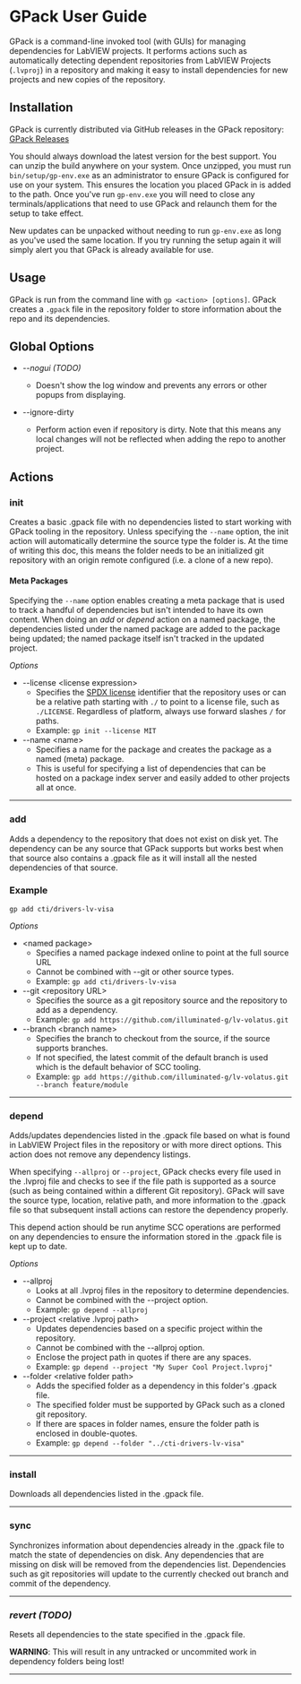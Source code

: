 # GPack User Guide

GPack is a command-line invoked tool (with GUIs) for managing dependencies for LabVIEW projects. It performs actions such as automatically detecting dependent repositories from LabVIEW Projects (`.lvproj`) in a repository and making it easy to install dependencies for new projects and new copies of the repository.

## Installation

GPack is currently distributed via GitHub releases in the GPack repository:
[GPack Releases](https://github.com/illuminated-g/lv-gpack/releases)

You should always download the latest version for the best support. You can unzip the build anywhere on your system. Once unzipped, you must run `bin/setup/gp-env.exe` as an administrator to ensure GPack is configured for use on your system. This ensures the location you placed GPack in is added to the path. Once you've run `gp-env.exe` you will need to close any terminals/applications that need to use GPack and relaunch them for the setup to take effect.

New updates can be unpacked without needing to run `gp-env.exe` as long as you've used the same location. If you try running the setup again it will simply alert you that GPack is already available for use.

## Usage

GPack is run from the command line with `gp <action> [options]`. GPack creates a `.gpack` file in the repository folder to store information about the repo and its dependencies.

## Global Options

- *--nogui (TODO)*
  - Doesn't show the log window and prevents any errors or other popups from displaying.

- --ignore-dirty
  - Perform action even if repository is dirty. Note that this means any local changes will not be reflected when adding the repo to another project.

## Actions

### init
Creates a basic .gpack file with no dependencies listed to start working with GPack tooling in the repository. Unless specifying the `--name` option, the init action will automatically determine the source type the folder is. At the time of writing this doc, this means the folder needs to be an initialized git repository with an origin remote configured (i.e. a clone of a new repo).

#### Meta Packages

Specifying the `--name` option enables creating a meta package that is used to track a handful of dependencies but isn't intended to have its own content. When doing an *add* or *depend* action on a named package, the dependencies listed under the named package are added to the package being updated; the named package itself isn't tracked in the updated project.

*Options*

- --license &lt;license expression&gt;
  - Specifies the [SPDX license](https://spdx.org/licenses/) identifier that the repository uses or can be a relative path starting with `./` to point to a license file, such as `./LICENSE`. Regardless of platform, always use forward slashes `/` for paths.
  - Example: `gp init --license MIT`
- --name &lt;name&gt;
  - Specifies a name for the package and creates the package as a named (meta) package.
  - This is useful for specifying a list of dependencies that can be hosted on a package index server and easily added to other projects all at once.

<hr>

### add
Adds a dependency to the repository that does not exist on disk yet. The dependency can be any source that GPack supports but works best when that source also contains a .gpack file as it will install all the nested dependencies of that source.

### Example
`gp add cti/drivers-lv-visa`

*Options*

- &lt;named package&gt;
  - Specifies a named package indexed online to point at the full source URL
  - Cannot be combined with --git or other source types.
  - Example: `gp add cti/drivers-lv-visa`
- --git &lt;repository URL&gt;
  - Specifies the source as a git repository source and the repository to add as a dependency.
  - Example: `gp add https://github.com/illuminated-g/lv-volatus.git`
- --branch &lt;branch name&gt;
  - Specifies the branch to checkout from the source, if the source supports branches.
  - If not specified, the latest commit of the default branch is used which is the default behavior of SCC tooling.
  - Example: `gp add https://github.com/illuminated-g/lv-volatus.git --branch feature/module`

<hr>

### depend
Adds/updates dependencies listed in the .gpack file based on what is found in LabVIEW Project files in the repository or with more direct options. This action does not remove any dependency listings.

When specifying `--allproj` or `--project`, GPack checks every file used in the .lvproj file and checks to see if the file path is supported as a source (such as being contained within a different Git repository). GPack will save the source type, location, relative path, and more information to the .gpack file so that subsequent install actions can restore the dependency properly.

This depend action should be run anytime SCC operations are performed on any dependencies to ensure the information stored in the .gpack file is kept up to date.

*Options*

- --allproj
  - Looks at all .lvproj files in the repository to determine dependencies.
  - Cannot be combined with the --project option.
  - Example: `gp depend --allproj`
- --project &lt;relative .lvproj path&gt;
  - Updates dependencies based on a specific project within the repository.
  - Cannot be combined with the --allproj option.
  - Enclose the project path in quotes if there are any spaces.
  - Example: `gp depend --project "My Super Cool Project.lvproj"`
- --folder &lt;relative folder path&gt;
  - Adds the specified folder as a dependency in this folder's .gpack file.
  - The specified folder must be supported by GPack such as a cloned git repository.
  - If there are spaces in folder names, ensure the folder path is enclosed in double-quotes.
  - Example: `gp depend --folder "../cti-drivers-lv-visa"`

<hr>

### install
Downloads all dependencies listed in the .gpack file.

<hr>

### sync
Synchronizes information about dependencies already in the .gpack file to match the state of dependencies on disk. Any dependencies that are missing on disk will be removed from the dependencies list. Dependencies such as git repositories will update to the currently checked out branch and commit of the dependency.

<hr>

### *revert (TODO)*
Resets all dependencies to the state specified in the .gpack file.

**WARNING**: This will result in any untracked or uncommited work in dependency folders being lost!

<hr>

